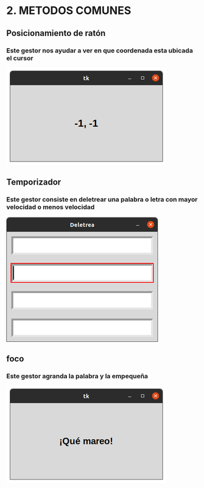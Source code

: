 # 2.  METODOS COMUNES

## Posicionamiento de ratón

### Este gestor nos ayudar a ver en que coordenada esta ubicada el cursor

![posiciones](posiciones.png "posiciones")

## Temporizador 

### Este gestor consiste en deletrear una palabra o letra con mayor velocidad o menos velocidad 

![temporizador](temporizador.png "temporizador")

## foco

### Este gestor agranda la palabra y la empequeña 

![foco](foco.png "foco")